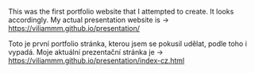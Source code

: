 This was the first portfolio website that I attempted to create. It looks accordingly. My actual presentation website is -> https://viliammm.github.io/presentation/

Toto je první portfolio stránka, kterou jsem se pokusil udělat, podle toho i vypadá. Moje aktuální prezentační stránka je -> https://viliammm.github.io/presentation/index-cz.html
